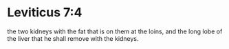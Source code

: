 # Leviticus 7:4

the two kidneys with the fat that is on them at the loins, and the long lobe of the liver that he shall remove with the kidneys.
